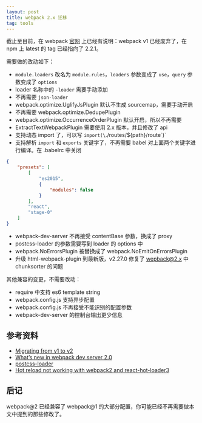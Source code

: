 ```yaml
---
layout: post
title: webpack 2.x 迁移
tag: tools
---
```


截止至目前，在 webpack [官网](http://webpack.github.io/docs/) 上已经有说明：webpack v1 已经废弃了，在 npm 上 latest 的 tag 已经指向了 2.2.1。

需要做的改动如下：

- `module.loaders` 改名为 `module.rules`，`loaders` 参数变成了 `use`，`query` 参数变成了 `options`
- loader 名称中的 `-loader` 需要手动添加
- 不再需要 `json-loader`
- webpack.optimize.UglifyJsPlugin 默认不生成 sourcemap，需要手动开启
- 不再需要 webpack.optimize.DedupePlugin
- webpack.optimize.OccurrenceOrderPlugin 默认开启，所以不再需要
- ExtractTextWebpackPlugin 需要使用 2.x 版本，并且修改了 api
- 支持动态 import 了，可以写 `import(\`./routes/${path}/route\`)`
- 支持解析 `import` 和 `exports` 关键字了，不再需要 babel 对上面两个关键字进行编译。在 .babelrc 中关闭

```json
{
    "presets": [
        [
            "es2015",
            {
                "modules": false
            }
        ],
        "react",
        "stage-0"
    ]
}
```

- webpack-dev-server 不再接受 contentBase 参数，换成了 proxy
- postcss-loader 的参数需要写到 loader 的 options 中
- webpack.NoErrorsPlugin 被替换成了 webpack.NoEmitOnErrorsPlugin
- 升级 html-webpack-plugin 到最新版，v2.27.0 修复了 wepback@2.x 中 chunksorter 的问题

其他兼容的变更，不需要改动：

- require 中支持 es6 template string
- webpack.config.js 支持异步配置
- webpack.config.js 不再接受不能识别的配置参数
- webpack-dev-server 的控制台输出更少信息

## 参考资料

- [Migrating from v1 to v2](https://webpack.js.org/guides/migrating/)
- [What’s new in webpack dev server 2.0](https://medium.com/webpack/whats-new-in-webpack-dev-server-2-0-a66848c3679#.tmf07opox)
- [postcss-loader](https://github.com/postcss/postcss-loader)
- [Hot reload not working with webpack2 and react-hot-loader3](https://github.com/gaearon/react-hot-loader/issues/354)

## 后记

webpack@2 已经兼容了 webpack@1 的大部分配置，你可能已经不再需要做本文中提到的那些修改了。
